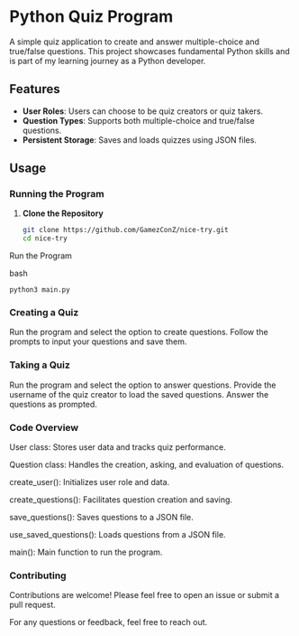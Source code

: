 # Python Quiz Program

A simple quiz application to create and answer multiple-choice and true/false questions. This project showcases fundamental Python skills and is part of my learning journey as a Python developer.

## Features

- **User Roles**: Users can choose to be quiz creators or quiz takers.
- **Question Types**: Supports both multiple-choice and true/false questions.
- **Persistent Storage**: Saves and loads quizzes using JSON files.

## Usage

### Running the Program

1. **Clone the Repository**

   ```bash
   git clone https://github.com/GamezConZ/nice-try.git
   cd nice-try
Run the Program

bash

    python3 main.py

### Creating a Quiz

  Run the program and select the option to create questions.
  Follow the prompts to input your questions and save them.

### Taking a Quiz

   Run the program and select the option to answer questions.
   Provide the username of the quiz creator to load the saved questions.
   Answer the questions as prompted.

### Code Overview

   User class: Stores user data and tracks quiz performance.
   
   Question class: Handles the creation, asking, and evaluation of questions.
   
   create_user(): Initializes user role and data.
   
   create_questions(): Facilitates question creation and saving.
   
   save_questions(): Saves questions to a JSON file.
   
   use_saved_questions(): Loads questions from a JSON file.
   
   main(): Main function to run the program.
   

### Contributing

Contributions are welcome! Please feel free to open an issue or submit a pull request.

For any questions or feedback, feel free to reach out.
